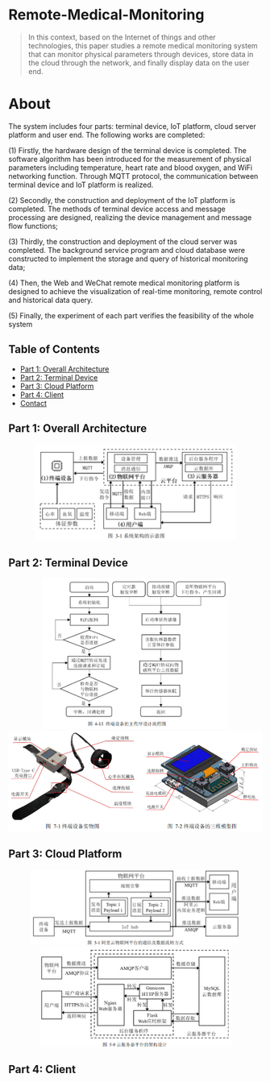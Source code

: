 # Remote-Medical-Monitoring
> In this context, based on the Internet of things and other technologies, this paper studies a remote medical monitoring system that can monitor physical parameters through devices, store data in the cloud through the network, and finally display data on the user end. 
# About

The system includes four parts: terminal device, IoT platform, cloud server platform and user end. The following works are completed: 

(1) Firstly, the hardware design of the terminal device is completed. The software algorithm has been introduced for the measurement of physical parameters including temperature, heart rate and blood oxygen, and WiFi networking function. Through MQTT protocol, the communication between terminal device and IoT
platform is realized. 

(2) Secondly, the construction and deployment of the IoT platform is completed. The methods of terminal device access and message processing are designed, realizing the device management and message flow functions; 

(3) Thirdly, the construction and deployment of the cloud server was completed. The background service program and cloud database were constructed to implement the storage and query of historical monitoring data; 

(4) Then, the Web and WeChat remote medical monitoring platform is designed to achieve the visualization of real-time monitoring, remote control and historical data query. 

(5) Finally, the experiment of each part verifies the feasibility of the whole system
## Table of Contents
* [Part 1: Overall Architecture](#part-1-overall-architecture)
* [Part 2: Terminal Device](#part-2-terminal-device)
* [Part 3: Cloud Platform](#part-3-cloud-platform)
* [Part 4: Client](#part-4-client)
* [Contact](#contact)
<!-- * [License](#license) -->


## Part 1: Overall Architecture
<div align=center><img width="400" src="image/overall.png"/></div>

## Part 2: Terminal Device
<div align="center">
     <img src="image/main_function.png" height="300"/> <img src="image/terminal_device.png" height="200"/>
</div>

## Part 3: Cloud Platform
<div align="center">
     <img src="image/aliyun.png" height="150"/> <img src="image/cloud_server.png" height="200"/>
</div>

## Part 4: Client

